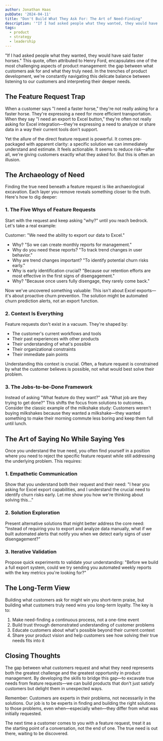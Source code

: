 ```yaml
---
author: Jonathan Haas
pubDate: '2024-04-11'
title: "Don't Build What They Ask For: The Art of Need-Finding"
description: '"If I had asked people what they wanted, they would have said faster horses." This quote, often attributed to Henry Ford, encapsulates one of the most challenge...'
tags:
  - product
  - strategy
  - leadership
---
```


"If I had asked people what they wanted, they would have said faster horses."
This quote, often attributed to Henry Ford, encapsulates one of the most
challenging aspects of product management: the gap between what customers ask
for and what they truly need. In the trenches of product development, we're
constantly navigating this delicate balance between listening to our customers
and interpreting their deeper needs.

## The Feature Request Trap

When a customer says "I need a faster horse," they're not really asking for a
faster horse. They're expressing a need for more efficient transportation. When
they say "I need an export to Excel button," they're often not really asking for
Excel integration—they're expressing a need to analyze or share data in a way
their current tools don't support.

Yet the allure of the direct feature request is powerful. It comes pre-packaged
with apparent clarity: a specific solution we can immediately understand and
estimate. It feels actionable. It seems to reduce risk—after all, we're giving
customers exactly what they asked for. But this is often an illusion.

## The Archaeology of Need

Finding the true need beneath a feature request is like archaeological
excavation. Each layer you remove reveals something closer to the truth. Here's
how to dig deeper:

### 1. The Five Whys of Feature Requests

Start with the request and keep asking "why?" until you reach bedrock. Let's
take a real example:

Customer: "We need the ability to export our data to Excel."

- Why? "So we can create monthly reports for management."
- Why do you need these reports? "To track trend changes in user behavior."
- Why are trend changes important? "To identify potential churn risks early."
- Why is early identification crucial? "Because our retention efforts are most
  effective in the first signs of disengagement."
- Why? "Because once users fully disengage, they rarely come back."

Now we've uncovered something valuable: This isn't about Excel exports—it's
about proactive churn prevention. The solution might be automated churn
prediction alerts, not an export function.

### 2. Context Is Everything

Feature requests don't exist in a vacuum. They're shaped by:

- The customer's current workflows and tools
- Their past experiences with other products
- Their understanding of what's possible
- Their organizational constraints
- Their immediate pain points

Understanding this context is crucial. Often, a feature request is constrained
by what the customer believes is possible, not what would best solve their
problem.

### 3. The Jobs-to-be-Done Framework

Instead of asking "What feature do they want?" ask "What job are they trying to
get done?" This shifts the focus from solutions to outcomes. Consider the
classic example of the milkshake study: Customers weren't buying milkshakes
because they wanted a milkshake—they wanted something to make their morning
commute less boring and keep them full until lunch.

## The Art of Saying No While Saying Yes

Once you understand the true need, you often find yourself in a position where
you need to reject the specific feature request while still addressing the
underlying problem. This requires:

### 1. Empathetic Communication

Show that you understand both their request and their need: "I hear you asking
for Excel export capabilities, and I understand the crucial need to identify
churn risks early. Let me show you how we're thinking about solving this..."

### 2. Solution Exploration

Present alternative solutions that might better address the core need: "Instead
of requiring you to export and analyze data manually, what if we built automated
alerts that notify you when we detect early signs of user disengagement?"

### 3. Iterative Validation

Propose quick experiments to validate your understanding: "Before we build a
full export system, could we try sending you automated weekly reports with the
key metrics you're looking for?"

## The Long-Term View

Building what customers ask for might win you short-term praise, but building
what customers truly need wins you long-term loyalty. The key is to:

1. Make need-finding a continuous process, not a one-time event
1. Build trust through demonstrated understanding of customer problems
1. Educate customers about what's possible beyond their current context
1. Share your product vision and help customers see how solving their true needs
   fits into it

## Closing Thoughts

The gap between what customers request and what they need represents both the
greatest challenge and the greatest opportunity in product management. By
developing the skills to bridge this gap—to excavate true needs from feature
requests—we can build products that don't just satisfy customers but delight
them in unexpected ways.

Remember: Customers are experts in their problems, not necessarily in the
solutions. Our job is to be experts in finding and building the right solutions
to those problems, even when—especially when—they differ from what was initially
requested.

The next time a customer comes to you with a feature request, treat it as the
starting point of a conversation, not the end of one. The true need is out
there, waiting to be discovered.
